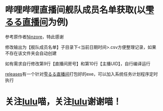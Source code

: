 # 哔哩哔哩直播间舰队成员名单获取(以[雫るる直播间](https://live.bilibili.com/21013446)为例)
参考原作者[Ninzore](https://github.com/Ninzore/biliLiveGuard/)，特此感谢

修改输出为【舰队成员名单】子目录下<当前日期时间>.csv方便整理记录，如果不存在该文件夹会自动创建

如有需求自行修改第9行【直播间房号】和第10行【主播UID】，自行编译运行

[releases](https://github.com/le45tx1m/biliLiveGuard/releases)有一个针对[雫るる直播间](https://live.bilibili.com/21013446)打包好的exe，可以加入系统任务计划程序定时执行

# 关注[lulu](https://space.bilibili.com/387636363)喵，关注[lulu](https://space.bilibili.com/387636363)谢谢喵！
